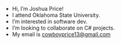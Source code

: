 -  Hi, I’m Joshua Price!
-  I attend Oklahoma State University.
-  I’m interested in software dev.
-  I’m looking to collaborate on C# projects.
-  My email is cowboyprice13@gmail.com
